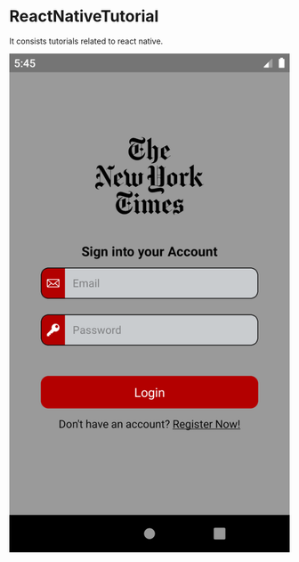 # ReactNativeTutorial
It consists tutorials related to react native.

![NYT Logo](Screenshot_1589804245.png)

